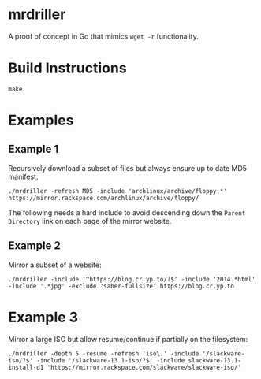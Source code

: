 # mrdriller

A proof of concept in Go that mimics `wget -r` functionality.

# Build Instructions

`make`

# Examples

## Example 1

Recursively download a subset of files but always ensure up to date MD5 manifest.

```
./mrdriller -refresh MD5 -include 'archlinux/archive/floppy.*' https://mirror.rackspace.com/archlinux/archive/floppy/
```

The following needs a hard include to avoid descending down the `Parent Directory` link on each page of the mirror website.

## Example 2

Mirror a subset of a website:

```
./mrdriller -include '^https://blog.cr.yp.to/?$' -include '2014.*html' -include '.*jpg' -exclude 'saber-fullsize' https://blog.cr.yp.to
```

# Example 3

Mirror a large ISO but allow resume/continue if partially on the filesystem:

```
./mrdriller -depth 5 -resume -refresh 'iso\.' -include '/slackware-iso/?$' -include '/slackware-13.1-iso/?$' -include slackware-13.1-install-d1 'https://mirror.rackspace.com/slackware/slackware-iso/'
```

